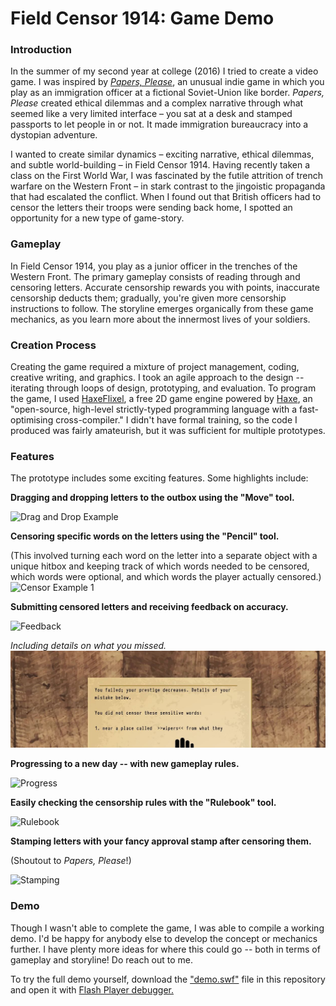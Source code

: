# Field Censor 1914: Game Demo #

### Introduction ###
In the summer of my second year at college (2016) I tried to create a video game. I was inspired by [*Papers, Please*](https://en.wikipedia.org/wiki/Papers%2C_Please), an unusual indie game in which you play as an immigration officer at a fictional Soviet-Union like border. *Papers, Please* created ethical dilemmas and a complex narrative through what seemed like a very limited interface – you sat at a desk and stamped passports to let people in or not. It made immigration bureaucracy into a dystopian adventure.

I wanted to create similar dynamics – exciting narrative, ethical dilemmas, and subtle world-building – in Field Censor 1914. Having recently taken a class on the First World War, I was fascinated by the futile attrition of trench warfare on the Western Front – in stark contrast to the jingoistic propaganda that had escalated the conflict. When I found out that British officers had to censor the letters their troops were sending back home, I spotted an opportunity for a new type of game-story.

### Gameplay ###
In Field Censor 1914, you play as a junior officer in the trenches of the Western Front. The primary gameplay consists of reading through and censoring letters. Accurate censorship rewards you with points, inaccurate censorship deducts them; gradually, you're given more censorship instructions to follow. The storyline emerges organically from these game mechanics, as you learn more about the innermost lives of your soldiers.

### Creation Process ###
Creating the game required a mixture of project management, coding, creative writing, and graphics. I took an agile approach to the design -- iterating through loops of design, prototyping, and evaluation. To program the game, I used [HaxeFlixel](https://haxeflixel.com), a free 2D game engine powered by [Haxe](https://haxe.org),  an "open-source, high-level strictly-typed programming language with a fast-optimising cross-compiler." I didn't have formal training, so the code I produced was fairly amateurish, but it was sufficient for multiple prototypes.

### Features ###
The prototype includes some exciting features. Some highlights include:

**Dragging and dropping letters to the outbox using the "Move" tool.**

![Drag and Drop Example](https://github.com/nehmbreezy/Field-Censor-1914-Game-Demo/blob/master/gifs/Click%20and%20Drag1.gif "Drag and Drop Example")


**Censoring specific words on the letters using the "Pencil" tool.**

(This involved turning each word on the letter into a separate object with a unique hitbox and keeping track of which words needed to be censored, which words were optional, and which words the player actually censored.)
![Censor Example 1](https://github.com/nehmbreezy/Field-Censor-1914-Game-Demo/blob/master/gifs/Censor%20part%201.gif "Censor Example 1")


**Submitting censored letters and receiving feedback on accuracy.**

![Feedback](https://github.com/nehmbreezy/Field-Censor-1914-Game-Demo/blob/master/gifs/Censor%20part%202%20feedback.gif "Feedback 1")

*Including details on what you missed.*
<img src="https://github.com/nehmbreezy/Field-Censor-1914-Game-Demo/blob/master/gifs/censor%20feedback.JPG" alt="feedback negative" width="800"/>


**Progressing to a new day -- with new gameplay rules.**

![Progress](https://github.com/nehmbreezy/Field-Censor-1914-Game-Demo/blob/master/gifs/Day%202%20to%20day%203%20transition.gif "New Day")


**Easily checking the censorship rules with the "Rulebook" tool.**

![Rulebook](https://github.com/nehmbreezy/Field-Censor-1914-Game-Demo/blob/master/gifs/Rule%20book.gif "Rulebook")


**Stamping letters with your fancy approval stamp after censoring them.**

(Shoutout to *Papers, Please*!)

![Stamping](https://github.com/nehmbreezy/Field-Censor-1914-Game-Demo/blob/master/gifs/Stamp.gif "Stamping")


### Demo ###
Though I wasn't able to complete the game, I was able to compile a working demo. I'd be happy for anybody else to develop the concept or mechanics further. I have plenty more ideas for where this could go -- both in terms of gameplay and storyline! Do reach out to me.

To try the full demo yourself, download the ["demo.swf"](Link) file in this repository and open it with [Flash Player debugger.](https://www.adobe.com/support/flashplayer/debug_downloads.html)
